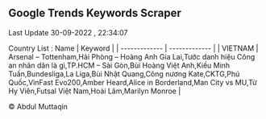 

## Google Trends Keywords Scraper 
 
Last Update 30-09-2022 , 22:34:07

Country List :
 Name  | Keyword |
| ------------- | ------------- |
| VIETNAM | Arsenal – Tottenham,Hải Phòng – Hoàng Anh Gia Lai,Tước danh hiệu Công an nhân dân là gì,TP.HCM – Sài Gòn,Bùi Hoàng Việt Anh,Kiều Minh Tuấn,Bundesliga,La Liga,Bùi Nhật Quang,Công nương Kate,CKTG,Phú Quốc,VinFast Evo200,Amber Heard,Alice in Borderland,Man City vs MU,Từ Hy Viên,Futsal Việt Nam,Hoài Lâm,Marilyn Monroe |



© Abdul Muttaqin 
